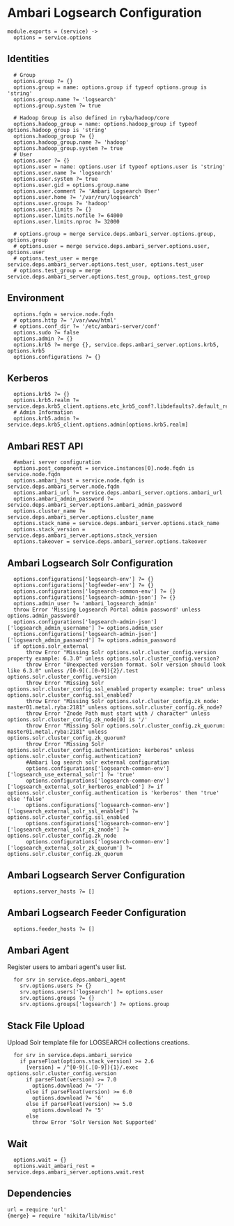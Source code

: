 
# Ambari Logsearch Configuration

    module.exports = (service) ->
      options = service.options

## Identities

      # Group
      options.group ?= {}
      options.group = name: options.group if typeof options.group is 'string'
      options.group.name ?= 'logsearch'
      options.group.system ?= true

      # Hadoop Group is also defined in ryba/hadoop/core
      options.hadoop_group = name: options.hadoop_group if typeof options.hadoop_group is 'string'
      options.hadoop_group ?= {}
      options.hadoop_group.name ?= 'hadoop'
      options.hadoop_group.system ?= true
      # User
      options.user ?= {}
      options.user = name: options.user if typeof options.user is 'string'
      options.user.name ?= 'logsearch'
      options.user.system ?= true
      options.user.gid = options.group.name
      options.user.comment ?= 'Ambari Logsearch User'
      options.user.home ?= '/var/run/logsearch'
      options.user.groups ?= 'hadoop'
      options.user.limits ?= {}
      options.user.limits.nofile ?= 64000
      options.user.limits.nproc ?= 32000

      # options.group = merge service.deps.ambari_server.options.group, options.group
      # options.user = merge service.deps.ambari_server.options.user, options.user
      # options.test_user = merge service.deps.ambari_server.options.test_user, options.test_user
      # options.test_group = merge service.deps.ambari_server.options.test_group, options.test_group

## Environment

      options.fqdn = service.node.fqdn
      # options.http ?= '/var/www/html'
      # options.conf_dir ?= '/etc/ambari-server/conf'
      options.sudo ?= false
      options.admin ?= {}
      options.krb5 ?= merge {}, service.deps.ambari_server.options.krb5, options.krb5
      options.configurations ?= {}

## Kerberos

      options.krb5 ?= {}
      options.krb5.realm ?= service.deps.krb5_client.options.etc_krb5_conf?.libdefaults?.default_realm
      # Admin Information
      options.krb5.admin ?= service.deps.krb5_client.options.admin[options.krb5.realm]

## Ambari REST API

      #ambari server configuration
      options.post_component = service.instances[0].node.fqdn is service.node.fqdn
      options.ambari_host = service.node.fqdn is service.deps.ambari_server.node.fqdn
      options.ambari_url ?= service.deps.ambari_server.options.ambari_url
      options.ambari_admin_password ?= service.deps.ambari_server.options.ambari_admin_password
      options.cluster_name ?= service.deps.ambari_server.options.cluster_name
      options.stack_name = service.deps.ambari_server.options.stack_name
      options.stack_version = service.deps.ambari_server.options.stack_version
      options.takeover = service.deps.ambari_server.options.takeover

## Ambari Logsearch Solr Configuration

      options.configurations['logsearch-env'] ?= {}
      options.configurations['logfeeder-env'] ?= {}
      options.configurations['logsearch-common-env'] ?= {}
      options.configurations['logsearch-admin-json'] ?= {}
      options.admin_user ?= 'ambari_logsearch_admin'
      throw Error 'Missing Logsearch Portal admin password' unless options.admin_password?
      options.configurations['logsearch-admin-json']['logsearch_admin_username'] ?= options.admin_user 
      options.configurations['logsearch-admin-json']['logsearch_admin_password'] ?= options.admin_password
      if options.solr_external
          throw Error "Missing Solr options.solr.cluster_config.version property example: 6.3.0" unless options.solr.cluster_config.version?
          throw Error "Unexpected version format. Solr version should look like 6.3.0" unless /[0-9](.[0-9]){2}/.test options.solr.cluster_config.version
          throw Error "Missing Solr options.solr.cluster_config.ssl_enabled property example: true" unless options.solr.cluster_config.ssl_enabled?
          throw Error "Missing Solr options.solr.cluster_config.zk_node: master01.metal.ryba:2181" unless options.solr.cluster_config.zk_node?
          throw Error "Znode Path must start with / character" unless options.solr.cluster_config.zk_node[0] is '/'
          throw Error "Missing Solr options.solr.cluster_config.zk_quorum: master01.metal.ryba:2181" unless options.solr.cluster_config.zk_quorum?
          throw Error "Missing Solr options.solr.cluster_config.authentication: kerberos" unless options.solr.cluster_config.authentication?
          #Ambari log search solr external configuration
          options.configurations['logsearch-common-env']['logsearch_use_external_solr'] ?= 'true'
          options.configurations['logsearch-common-env']['logsearch_external_solr_kerberos_enabled'] ?= if options.solr.cluster_config.authentication is 'kerberos' then 'true' else 'false'
          options.configurations['logsearch-common-env']['logsearch_external_solr_ssl_enabled'] ?= options.solr.cluster_config.ssl_enabled
          options.configurations['logsearch-common-env']['logsearch_external_solr_zk_znode'] ?= options.solr.cluster_config.zk_node
          options.configurations['logsearch-common-env']['logsearch_external_solr_zk_quorum'] ?= options.solr.cluster_config.zk_quorum
      
## Ambari Logsearch Server Configuration

      options.server_hosts ?= []

## Ambari Logsearch Feeder Configuration

      options.feeder_hosts ?= []

## Ambari Agent
Register users to ambari agent's user list.

      for srv in service.deps.ambari_agent
        srv.options.users ?= {}
        srv.options.users['logsearch'] ?= options.user
        srv.options.groups ?= {}
        srv.options.groups['logsearch'] ?= options.group

## Stack File Upload
Upload Solr template file for LOGSEARCH collections creations.

      for srv in service.deps.ambari_service
        if parseFloat(options.stack_version) >= 2.6
          [version] = /^[0-9](.[0-9]){1}/.exec options.solr.cluster_config.version
          if parseFloat(version) >= 7.0
            options.download ?= '7'
          else if parseFloat(version) >= 6.0
            options.download ?= '6'
          else if parseFloat(version) >= 5.0
            options.download ?= '5'
          else
            throw Error 'Solr Version Not Supported'
## Wait

      options.wait = {}
      options.wait_ambari_rest = service.deps.ambari_server.options.wait.rest

## Dependencies

    url = require 'url'
    {merge} = require 'nikita/lib/misc'
